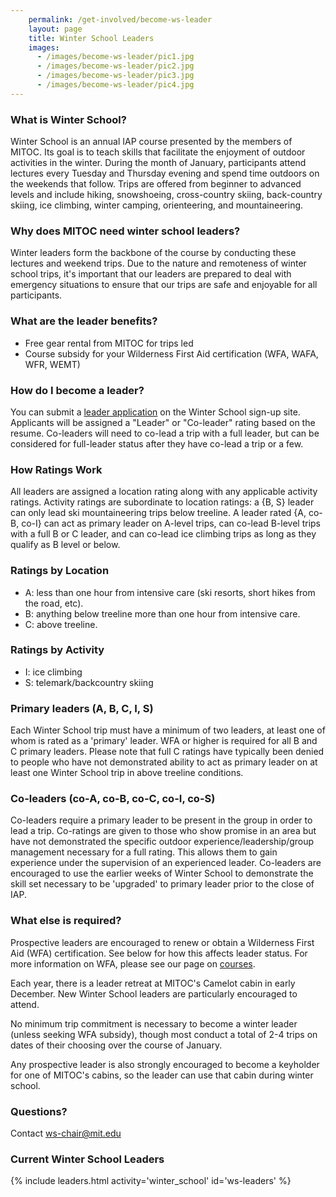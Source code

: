 ```yaml
---
    permalink: /get-involved/become-ws-leader
    layout: page
    title: Winter School Leaders
    images:
      - /images/become-ws-leader/pic1.jpg
      - /images/become-ws-leader/pic2.jpg
      - /images/become-ws-leader/pic3.jpg
      - /images/become-ws-leader/pic4.jpg
---
```


### What is Winter School?

Winter School is an annual IAP course presented by the members of MITOC. Its goal is to teach skills that facilitate the enjoyment of outdoor activities in the winter. During the month of January, participants attend lectures every Tuesday and Thursday evening and spend time outdoors on the weekends that follow. Trips are offered from beginner to advanced levels and include hiking, snowshoeing, cross-country skiing, back-country skiing, ice climbing, winter camping, orienteering, and mountaineering.

### Why does MITOC need winter school leaders?

Winter leaders form the backbone of the course by conducting these lectures and weekend trips. Due to the nature and remoteness of winter school trips, it's important that our leaders are prepared to deal with emergency situations to ensure that our trips are safe and enjoyable for all participants.

### What are the leader benefits?

*   Free gear rental from MITOC for trips led
*   Course subsidy for your Wilderness First Aid certification (WFA, WAFA, WFR, WEMT)

### How do I become a leader?

You can submit a [leader application](https://mitoc-trips.mit.edu/winter_school/leaders/apply/) on the Winter School sign-up site. Applicants will be assigned a "Leader" or "Co-leader" rating based on the resume. Co-leaders will need to co-lead a trip with a full leader, but can be considered for full-leader status after they have co-lead a trip or a few.

### How Ratings Work

All leaders are assigned a location rating along with any applicable activity ratings. Activity ratings are subordinate to location ratings: a {B, S} leader can only lead ski mountaineering trips below treeline. A leader rated {A, co-B, co-I} can act as primary leader on A-level trips, can co-lead B-level trips with a full B or C leader, and can co-lead ice climbing trips as long as they qualify as B level or below.

### Ratings by Location

*   A: less than one hour from intensive care (ski resorts, short hikes from the road, etc).
*   B: anything below treeline more than one hour from intensive care.
*   C: above treeline.

### Ratings by Activity

*   I: ice climbing
*   S: telemark/backcountry skiing

### Primary leaders (A, B, C, I, S)

Each Winter School trip must have a minimum of two leaders, at least one of whom is rated as a 'primary' leader. WFA or higher is required for all B and C primary leaders. Please note that full C ratings have typically been denied to people who have not demonstrated ability to act as primary leader on at least one Winter School trip in above treeline conditions.

### Co-leaders (co-A, co-B, co-C, co-I, co-S)

Co-leaders require a primary leader to be present in the group in order to lead a trip. Co-ratings are given to those who show promise in an area but have not demonstrated the specific outdoor experience/leadership/group management necessary for a full rating. This allows them to gain experience under the supervision of an experienced leader. Co-leaders are encouraged to use the earlier weeks of Winter School to demonstrate the skill set necessary to be 'upgraded' to primary leader prior to the close of IAP.

### What else is required?

Prospective leaders are encouraged to renew or obtain a Wilderness First Aid (WFA) certification. See below for how this affects leader status. For more information on WFA, please see our page on [courses](/courses).

Each year, there is a leader retreat at MITOC's Camelot cabin in early December. New Winter School leaders are particularly encouraged to attend.

No minimum trip commitment is necessary to become a winter leader (unless seeking WFA subsidy), though most conduct a total of 2-4 trips on dates of their choosing over the course of January.

Any prospective leader is also strongly encouraged to become a keyholder for one of MITOC's cabins, so the leader can use that cabin during winter school.

### Questions?

Contact [ws-chair@mit.edu](mailto:ws-chair@mit.edu)

### Current Winter School Leaders

{% include leaders.html activity='winter_school' id='ws-leaders' %}
